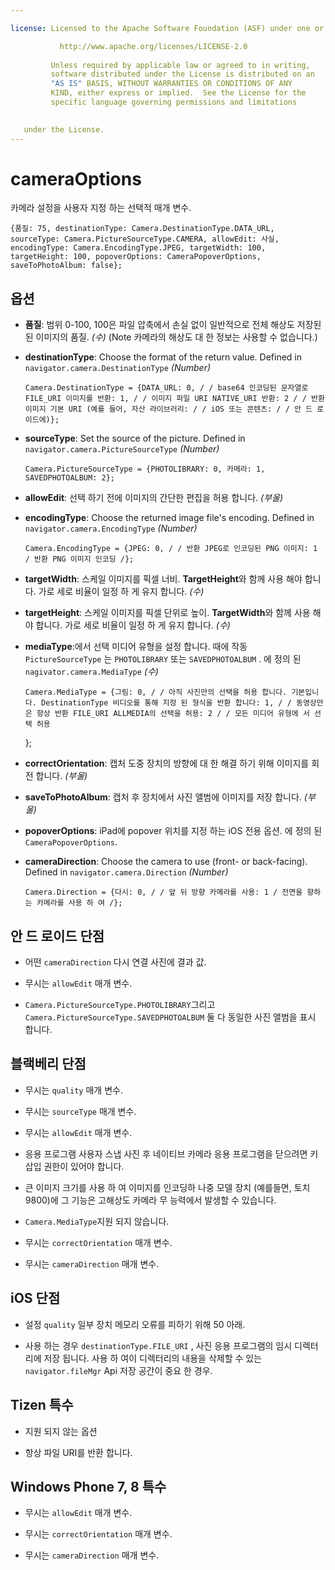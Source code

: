 ```yaml
---

license: Licensed to the Apache Software Foundation (ASF) under one or more contributor license agreements. See the NOTICE file distributed with this work for additional information regarding copyright ownership. The ASF licenses this file to you under the Apache License, Version 2.0 (the "License"); you may not use this file except in compliance with the License. You may obtain a copy of the License at

           http://www.apache.org/licenses/LICENSE-2.0
    
         Unless required by applicable law or agreed to in writing,
         software distributed under the License is distributed on an
         "AS IS" BASIS, WITHOUT WARRANTIES OR CONDITIONS OF ANY
         KIND, either express or implied.  See the License for the
         specific language governing permissions and limitations
    

   under the License.
---
```


# cameraOptions

카메라 설정을 사용자 지정 하는 선택적 매개 변수.

    {품질: 75, destinationType: Camera.DestinationType.DATA_URL, sourceType: Camera.PictureSourceType.CAMERA, allowEdit: 사실, encodingType: Camera.EncodingType.JPEG, targetWidth: 100, targetHeight: 100, popoverOptions: CameraPopoverOptions, saveToPhotoAlbum: false};
    

## 옵션

*   **품질**: 범위 0-100, 100은 파일 압축에서 손실 없이 일반적으로 전체 해상도 저장된 된 이미지의 품질. *(수)* (Note 카메라의 해상도 대 한 정보는 사용할 수 없습니다.)

*   **destinationType**: Choose the format of the return value. Defined in `navigator.camera.DestinationType` *(Number)*
    
        Camera.DestinationType = {DATA_URL: 0, / / base64 인코딩된 문자열로 FILE_URI 이미지를 반환: 1, / / 이미지 파일 URI NATIVE_URI 반환: 2 / / 반환 이미지 기본 URI (예를 들어, 자산 라이브러리: / / iOS 또는 콘텐츠: / / 안 드 로이드에)};
        

*   **sourceType**: Set the source of the picture. Defined in `navigator.camera.PictureSourceType` *(Number)*
    
        Camera.PictureSourceType = {PHOTOLIBRARY: 0, 카메라: 1, SAVEDPHOTOALBUM: 2};
        

*   **allowEdit**: 선택 하기 전에 이미지의 간단한 편집을 허용 합니다. *(부울)*

*   **encodingType**: Choose the returned image file's encoding. Defined in `navigator.camera.EncodingType` *(Number)*
    
        Camera.EncodingType = {JPEG: 0, / / 반환 JPEG로 인코딩된 PNG 이미지: 1 / 반환 PNG 이미지 인코딩 /};
        

*   **targetWidth**: 스케일 이미지를 픽셀 너비. **TargetHeight**와 함께 사용 해야 합니다. 가로 세로 비율이 일정 하 게 유지 합니다. *(수)*

*   **targetHeight**: 스케일 이미지를 픽셀 단위로 높이. **TargetWidth**와 함께 사용 해야 합니다. 가로 세로 비율이 일정 하 게 유지 합니다. *(수)*

*   **mediaType**:에서 선택 미디어 유형을 설정 합니다. 때에 작동 `PictureSourceType` 는 `PHOTOLIBRARY` 또는 `SAVEDPHOTOALBUM` . 에 정의 된 `nagivator.camera.MediaType` *(수)* 
    
        Camera.MediaType = {그림: 0, / / 아직 사진만의 선택을 허용 합니다. 기본입니다. DestinationType 비디오를 통해 지정 된 형식을 반환 합니다: 1, / / 동영상만은 항상 반환 FILE_URI ALLMEDIA의 선택을 허용: 2 / / 모든 미디어 유형에 서 선택 허용
        
    
    };

*   **correctOrientation**: 캡처 도중 장치의 방향에 대 한 해결 하기 위해 이미지를 회전 합니다. *(부울)*

*   **saveToPhotoAlbum**: 캡처 후 장치에서 사진 앨범에 이미지를 저장 합니다. *(부울)*

*   **popoverOptions**: iPad에 popover 위치를 지정 하는 iOS 전용 옵션. 에 정의 된`CameraPopoverOptions`.

*   **cameraDirection**: Choose the camera to use (front- or back-facing). Defined in `navigator.camera.Direction` *(Number)*
    
        Camera.Direction = {다시: 0, / / 앞 뒤 방향 카메라를 사용: 1 / 전면을 향하는 카메라를 사용 하 여 /};
        

## 안 드 로이드 단점

*   어떤 `cameraDirection` 다시 연결 사진에 결과 값.

*   무시는 `allowEdit` 매개 변수.

*   `Camera.PictureSourceType.PHOTOLIBRARY`그리고 `Camera.PictureSourceType.SAVEDPHOTOALBUM` 둘 다 동일한 사진 앨범을 표시 합니다.

## 블랙베리 단점

*   무시는 `quality` 매개 변수.

*   무시는 `sourceType` 매개 변수.

*   무시는 `allowEdit` 매개 변수.

*   응용 프로그램 사용자 스냅 사진 후 네이티브 카메라 응용 프로그램을 닫으려면 키 삽입 권한이 있어야 합니다.

*   큰 이미지 크기를 사용 하 여 이미지를 인코딩하 나중 모델 장치 (예를들면, 토치 9800)에 그 기능은 고해상도 카메라 무 능력에서 발생할 수 있습니다.

*   `Camera.MediaType`지원 되지 않습니다.

*   무시는 `correctOrientation` 매개 변수.

*   무시는 `cameraDirection` 매개 변수.

## iOS 단점

*   설정 `quality` 일부 장치 메모리 오류를 피하기 위해 50 아래.

*   사용 하는 경우 `destinationType.FILE_URI` , 사진 응용 프로그램의 임시 디렉터리에 저장 됩니다. 사용 하 여이 디렉터리의 내용을 삭제할 수 있는 `navigator.fileMgr` Api 저장 공간이 중요 한 경우.

## Tizen 특수

*   지원 되지 않는 옵션

*   항상 파일 URI를 반환 합니다.

## Windows Phone 7, 8 특수

*   무시는 `allowEdit` 매개 변수.

*   무시는 `correctOrientation` 매개 변수.

*   무시는 `cameraDirection` 매개 변수.